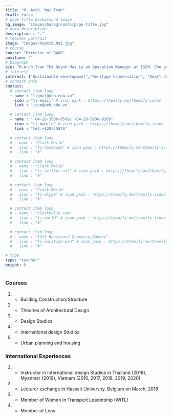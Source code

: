 ```yaml
---
title: "M. Arch. Mai Tran"
draft: false
# page title background image
bg_image: "images/backgrounds/page-title.jpg"
# meta description
description : "."
# teacher portrait
image: "images/team/Q.Mai.jpg"
# course
course: "Director of BAUD"
position: ""
# biograph
bio: "M.Arch Tran Thi Quynh Mai is an Operation Manager at ISCM. She graduated from University of Architecture Ho Chi Minh city with master degree in Architecture (2013). After graduation, she has worked for Ton Duc Thang university as well as Architectural lecturer in 6 years. Her interests in research focuses on architecture and urban fields especially smart design, urban design, landscape architecture, sustainable development and smart city."
# interest
interest: ["Sustainable development","Heritage Conservation", "Smart design"]
# contact info
contact:
  # contact item loop
  - name : "ttqmai@ueh.edu.vn"
    icon : "ti-email" # icon pack : https://themify.me/themify-icons
    link : "iscm@ueh.edu.vn"

  # contact item loop
  - name : "+84-28-3930-9589/ +84-28-3930-9269"
    icon : "ti-mobile" # icon pack : https://themify.me/themify-icons
    link : "tel:+120345876"

  # contact item loop
  # - name : "Clark Malik"
  #   icon : "ti-facebook" # icon pack : https://themify.me/themify-icons
  #   link : "#"

  # contact item loop
  # - name : "Clark Malik"
  #   icon : "ti-twitter-alt" # icon pack : https://themify.me/themify-icons
  #   link : "#"

  # contact item loop
  # - name : "Clark Malik"
  #   icon : "ti-skype" # icon pack : https://themify.me/themify-icons
  #   link : "#"

  # contact item loop
  # - name : "clarkmalik.com"
  #   icon : "ti-world" # icon pack : https://themify.me/themify-icons
  #   link : "#"

  # contact item loop
  # - name : "1313 Boulevard Cremazie,Quebec"
  #   icon : "ti-location-pin" # icon pack : https://themify.me/themify-icons
  #   link : "#"

# type
type: "teacher"
weight: 8
---
```


### Courses
1. * Building Construction/Structure
1. * Theories of Architectural Design
1. * Design Studios
1. * International design Studios
1. * Urban planning and housing


### International Experiences
1. * Instructor in International design Studios in Thailand (2018), Myanmar (2019), Vietnam (2016, 2017, 2018, 2019, 2020)
1. * Lecturer exchange in Hasselt University, Belgium on March, 2018
1. * Member of Women in Transport Leadership (WiTL)
1. * Member of Lens


